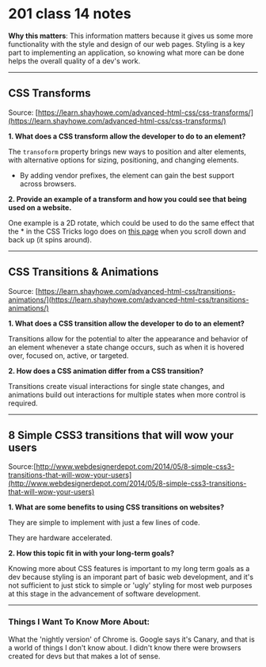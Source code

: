 # 201 class 14 notes

**Why this matters**: This information matters because it gives us some more functionality with the style and design of our web pages. Styling is a key part to implementing an application, so knowing what more can be done helps the overall quality of a dev's work.

------------------------------------

## CSS Transforms
Source: [https://learn.shayhowe.com/advanced-html-css/css-transforms/](https://learn.shayhowe.com/advanced-html-css/css-transforms/)

**1. What does a CSS transform allow the developer to do to an element?**

The `transoform` property brings new ways to position and alter elements, with alternative options for sizing, positioning, and changing elements. 

- By adding vendor prefixes, the element can gain the best support across browsers.

**2. Provide an example of a transform and how you could see that being used on a website.**

One example is a 2D rotate, which could be used to do the same effect that the * in the CSS Tricks logo does on [this page](https://css-tricks.com/almanac/properties/) when you scroll down and back up (it spins around).

------------------------------------

## CSS Transitions & Animations

Source: [https://learn.shayhowe.com/advanced-html-css/transitions-animations/](https://learn.shayhowe.com/advanced-html-css/transitions-animations/)

**1. What does a CSS transition allow the developer to do to an element?**

Transitions allow for the potential to alter the appearance and behavior of an element whenever a state change occurs, such as when it is hovered over, focused on, active, or targeted.

**2. How does a CSS animation differ from a CSS transition?**

Transitions create visual interactions for single state changes, and animations build out interactions for multiple states when more control is required.

------------------------------------

## 8 Simple CSS3 transitions that will wow your users

Source:[http://www.webdesignerdepot.com/2014/05/8-simple-css3-transitions-that-will-wow-your-users](http://www.webdesignerdepot.com/2014/05/8-simple-css3-transitions-that-will-wow-your-users)

**1. What are some benefits to using CSS transitions on websites?**

They are simple to implement with just a few lines of code.

They are hardware accelerated.

**2. How this topic fit in with your long-term goals?**

Knowing more about CSS features is important to my long term goals as a dev because styling is an imporant part of basic web development, and it's not sufficient to just stick to simple or 'ugly' styling for most web purposes at this stage in the advancement of software development.

------------------------------------
### Things I Want To Know More About:
What the 'nightly version' of Chrome is. Google says it's Canary, and that is a world of things I don't know about. I didn't know there were browsers created for devs but that makes a lot of sense.